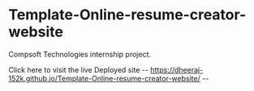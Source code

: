 # Template-Online-resume-creator-website
Compsoft Technologies internship project.

Click here to visit the live Deployed site -- https://dheeraj-152k.github.io/Template-Online-resume-creator-website/ --
